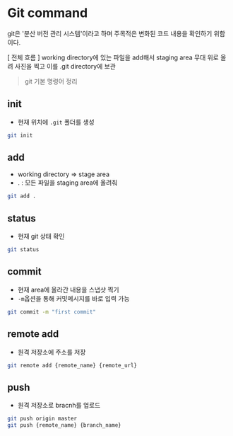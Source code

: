 # Git command

git은 '분산 버전 관리 시스템'이라고 하며 주목적은 변화된 코드 내용을 확인하기 위함이다. 

[ 전체 흐름 ]
working directory에 있는 파일을 add해서 staging area 무대 위로 올려 사진을 찍고 이를 .git directory에 보관

> git 기본 명령어 정리

## init
- 현재 위치에 `.git` 폴더를 생성

```bash
git init
```

## add
- working directory => stage area
- . : 모든 파일을 staging area에 올려줘

```bash
git add . 
```

## status
- 현재 git 상태 확인
```bash
git status
```

## commit
- 현재 area에 올라간 내용을 스냅샷 찍기 
- `-m`옵션을 통해 커밋메시지를 바로 입력 가능

```bash
git commit -m "first commit"
```

## remote add
- 원격 저장소에 주소를 저장
```bash
git remote add {remote_name} {remote_url}
```

## push
- 원격 저장소로 bracnh를 업로드
```bash
git push origin master
git push {remote_name} {branch_name}
```
